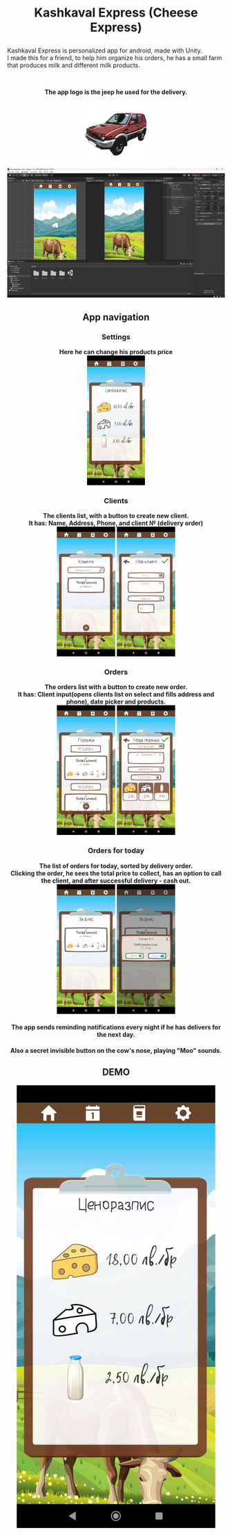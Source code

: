 ﻿# <p align="center">Kashkaval Express (Cheese Express)</p>
<p>Kashkaval Express is personalized app for android, made with Unity.
<br> I made this for a friend, to help him organize his orders, he has a small farm that produces milk and different milk products.</p>
<br>

**<center>The app logo is the jeep he used for the delivery.**
<center><img alt="logo" height="150" src="Screenshots/1.png"/>

<img alt="unity" height="300" src="Screenshots/2.png"/>

## App navigation

### Settings
**Here he can change his products price**
<br>
<img alt="unity" height="300" src="Screenshots/3.png"/>

### Clients
**The clients list, with a button to create new client.**
<br>
**It has: Name, Address, Phone, and client № (delivery order)**
<br>
<img alt="unity" height="300" src="Screenshots/5.png"/>
<img alt="unity" height="300" src="Screenshots/4.png"/>

### Orders
**The orders list with a button to create new order.**
<br>
**It has: Client input(opens clients list on select and fills address and phone), date picker and products.**
<br>
<img alt="unity" height="300" src="Screenshots/7.png"/>
<img alt="unity" height="300" src="Screenshots/6.png"/>

### Orders for today
**The list of orders for today, sorted by delivery order.**
<br>
**Clicking the order, he sees the total price to collect, has an option to call the client, and after successful delivery - cash out.**
<br>
<img alt="unity" height="300" src="Screenshots/8.png"/>
<img alt="unity" height="300" src="Screenshots/9.png"/>

#### The app sends reminding notifications every night if he has delivers for the next day.
#### Also a secret invisible button on the cow's nose, playing "Moo" sounds.

## DEMO
[![Watch the demo](Screenshots/3.png)](Screenshots/demo.mp4)
